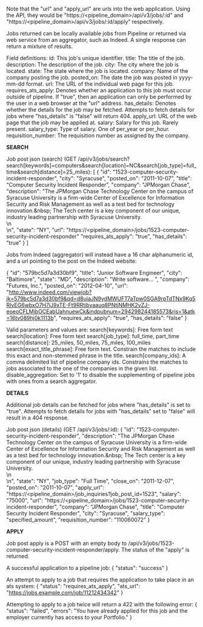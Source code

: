 Note that the "url" and "apply_url" are urls into the web application. Using the API, they would be "https://<pipeline_domain>/api/v3/jobs/:id" and "https://<pipeline_domain>/api/v3/jobs/:id/apply" respectively.

Jobs returned can be locally available jobs from Pipeline or returned via web service from an aggregator, such as Indeed. A single response can return a mixture of results.

Field definitions:
id: This job's unique identifier.
title: The title of the job.
description: The description of the job.
city: The city where the job is located.
state: The state where the job is located.
company: Name of the company posting the job.
posted_on: The date the job was posted in yyyy-mm-dd format.
url: The URL of the individual web page for this job.
requires_ats_apply: Denotes whether an application to this job must occur outside of pipeline. If "true", then an application can only be performed by the user in a web browser at the "url" address.
has_details: Denotes whether the details for the job may be fetched. Attempts to fetch details for jobs where "has_details" is "false" will return 404.
apply_url: URL of the web page that the job may be applied at.
salary: Salary for this job. Rarely present.
salary_type: Type of salary. One of per_year or per_hour.
requisition_number: The requisition number as assigned by the company.

**SEARCH**

Job post json (search) (GET /api/v3/jobs/search?search[keywords]=computers&search[location]=NC&search[job_type]=full_time&search[distance]=25_miles):
[
 {
   "id": "1523-computer-security-incident-responder",
   "city": "Syracuse",
   "posted_on": "2011-10-07",
   "title": "Computer Security Incident Responder",
   "company": "JPMorgan Chase",
   "description": "The JPMorgan Chase Technology Center on the campus of Syracuse University is a firm-wide Center of Excellence for Information Security and Risk Management as well as a test bed for technology innovation.&amp;nbsp; The Tech center is a key component of our unique, industry leading partnership with Syracuse University.<br />\n<br />\n",
   "state": "NY",
   "url": "https://<pipeline_domain>/jobs/1523-computer-security-incident-responder"
   "requires_ats_apply": "true",
   "has_details": "true"
 }
]

Jobs from Indeed (aggregator) will instead have a 16 char alphanumeric id, and a url pointing to the post on the Indeed website:

{
  "id": "579bc5d7a3d30bf9",
  "title": "Junior Software Engineer",
  "city": "Baltimore",
  "state": "MD",
  "description": "Write software... ",
  "company": "Futures, Inc.",
  "posted_on": "2012-04-10",
  "url": "http://www.indeed.com/viewjob?jk=579bc5d7a3d30bf9&qd=d8ujaJN9ydMWUFT7aTpw0SGA9rpTdTNx9Kq5RIvEG6wbxO7H7iJ9xTE-Ft9RRtibvaauq8PNtjNMHK2vZJ-eoeoCFLMibOCEabUahnuewCk&indpubnum=294298244185573&rjs=1&atk=16tv089hj0k1113b",
  "requires_ats_apply": "true",
  "has_details": "false"
}

Valid parameters and values are:
search[keywords]: Free form text
search[location]: Free form text
search[job_type]: full_time, part_time
search[distance]: 25_miles, 50_miles, 75_miles, 100_miles
search[exact_title_phrase]: Free form text. Constrain the matches to include this exact and non-stemmed phrase in the title.
search[company_ids]: A comma delimited list of pipeline company ids. Constrains the matches to jobs associated to the one of the companies in the given list.
disable_aggregation: Set to '1' to disable the supplementing of pipeline jobs with ones from a search aggregator.

**DETAILS**

Additional job details can be fetched for jobs where "has_details" is set to "true". Attempts to fetch details for jobs with "has_details" set to "false" will result in a 404 response.

Job post json (details) (GET /api/v3/jobs/:id):
{
  "id": "1523-computer-security-incident-responder",
  "description": "The JPMorgan Chase Technology Center on the campus of Syracuse University is a firm-wide Center of Excellence for Information Security and Risk Management as well as a test bed for technology innovation.&amp;nbsp; The Tech center is a key component of our unique, industry leading partnership with Syracuse University.<br />\n<br />\n",
  "state": "NY",
  "job_type": "Full Time",
  "close_on": "2011-12-07",
  "posted_on": "2011-10-07",
  "apply_url": "https://<pipeline_domain>/job_inquiries?job_post_id=1523",
  "salary": "75000",
  "url": "https://<pipeline_domain>/jobs/1523-computer-security-incident-responder",
  "company": "JPMorgan Chase",
  "title": "Computer Security Incident Responder",
  "city": "Syracuse",
  "salary_type": "specified_amount",
  "requisition_number": "110060072"
}

**APPLY**

Job post apply is a POST with an empty body to /api/v3/jobs/1523-computer-security-incident-responder/apply. The status of the "apply" is returned.

A successful application to a pipeline job:
{
  "status": "success"
}

An attempt to apply to a job that requires the application to take place in an ats system:
{
  "status": "requires_ats_apply",
  "ats_url": "https://jobs.example.com/job/11212434342"
}

Attempting to apply to a job twice will return a 422 with the following error:
{
  "status": "failed",
  "errors": "You have already applied for this job and the employer currently has access to your Portfolio."
}
